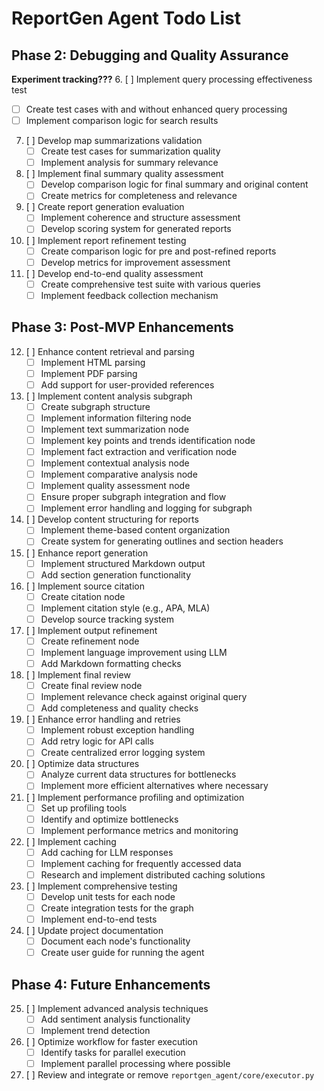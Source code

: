 # ReportGen Agent Todo List

## Phase 2: Debugging and Quality Assurance

**Experiment tracking???**
6. [ ] Implement query processing effectiveness test
   - [ ] Create test cases with and without enhanced query processing
   - [ ] Implement comparison logic for search results

7. [ ] Develop map summarizations validation
   - [ ] Create test cases for summarization quality
   - [ ] Implement analysis for summary relevance

8. [ ] Implement final summary quality assessment
   - [ ] Develop comparison logic for final summary and original content
   - [ ] Create metrics for completeness and relevance

9. [ ] Create report generation evaluation
   - [ ] Implement coherence and structure assessment
   - [ ] Develop scoring system for generated reports

10. [ ] Implement report refinement testing
    - [ ] Create comparison logic for pre and post-refined reports
    - [ ] Develop metrics for improvement assessment

11. [ ] Develop end-to-end quality assessment
    - [ ] Create comprehensive test suite with various queries
    - [ ] Implement feedback collection mechanism

## Phase 3: Post-MVP Enhancements

12. [ ] Enhance content retrieval and parsing
    - [ ] Implement HTML parsing
    - [ ] Implement PDF parsing
    - [ ] Add support for user-provided references

13. [ ] Implement content analysis subgraph
    - [ ] Create subgraph structure
    - [ ] Implement information filtering node
    - [ ] Implement text summarization node
    - [ ] Implement key points and trends identification node
    - [ ] Implement fact extraction and verification node
    - [ ] Implement contextual analysis node
    - [ ] Implement comparative analysis node
    - [ ] Implement quality assessment node
    - [ ] Ensure proper subgraph integration and flow
    - [ ] Implement error handling and logging for subgraph

14. [ ] Develop content structuring for reports
    - [ ] Implement theme-based content organization
    - [ ] Create system for generating outlines and section headers

15. [ ] Enhance report generation
    - [ ] Implement structured Markdown output
    - [ ] Add section generation functionality

16. [ ] Implement source citation
    - [ ] Create citation node
    - [ ] Implement citation style (e.g., APA, MLA)
    - [ ] Develop source tracking system

17. [ ] Implement output refinement
    - [ ] Create refinement node
    - [ ] Implement language improvement using LLM
    - [ ] Add Markdown formatting checks

18. [ ] Implement final review
    - [ ] Create final review node
    - [ ] Implement relevance check against original query
    - [ ] Add completeness and quality checks

19. [ ] Enhance error handling and retries
    - [ ] Implement robust exception handling
    - [ ] Add retry logic for API calls
    - [ ] Create centralized error logging system

20. [ ] Optimize data structures
    - [ ] Analyze current data structures for bottlenecks
    - [ ] Implement more efficient alternatives where necessary

21. [ ] Implement performance profiling and optimization
    - [ ] Set up profiling tools
    - [ ] Identify and optimize bottlenecks
    - [ ] Implement performance metrics and monitoring

22. [ ] Implement caching
    - [ ] Add caching for LLM responses
    - [ ] Implement caching for frequently accessed data
    - [ ] Research and implement distributed caching solutions

23. [ ] Implement comprehensive testing
    - [ ] Develop unit tests for each node
    - [ ] Create integration tests for the graph
    - [ ] Implement end-to-end tests

24. [ ] Update project documentation
    - [ ] Document each node's functionality
    - [ ] Create user guide for running the agent

## Phase 4: Future Enhancements

25. [ ] Implement advanced analysis techniques
    - [ ] Add sentiment analysis functionality
    - [ ] Implement trend detection

26. [ ] Optimize workflow for faster execution
    - [ ] Identify tasks for parallel execution
    - [ ] Implement parallel processing where possible

27. [ ] Review and integrate or remove `reportgen_agent/core/executor.py`